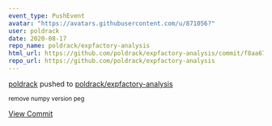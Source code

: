 ```yaml
---
event_type: PushEvent
avatar: "https://avatars.githubusercontent.com/u/871056?"
user: poldrack
date: 2020-08-17
repo_name: poldrack/expfactory-analysis
html_url: https://github.com/poldrack/expfactory-analysis/commit/f8aa6796b9a74fe779a632367cf019dee44bc208
repo_url: https://github.com/poldrack/expfactory-analysis
---
```


<a href='https://github.com/poldrack' target='_blank'>poldrack</a> pushed to <a href='https://github.com/poldrack/expfactory-analysis' target='_blank'>poldrack/expfactory-analysis</a>

<small>remove numpy version peg</small>

<a href='https://github.com/poldrack/expfactory-analysis/commit/f8aa6796b9a74fe779a632367cf019dee44bc208' target='_blank'>View Commit</a>